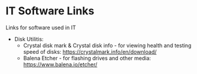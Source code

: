 # IT Software Links
Links for software used in IT

* Disk Utilitis:
  * Crystal disk mark & Crystal disk info - for viewing health and testing speed of disks: https://crystalmark.info/en/download/
  * Balena Etcher - for flashing drives and other media: https://www.balena.io/etcher/
  
